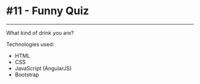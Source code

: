 # #11 - Funny Quiz
---
What kind of drink you are?

Technologies used:
- HTML
- CSS
- JavaScript (AngularJS)
- Bootstrap
